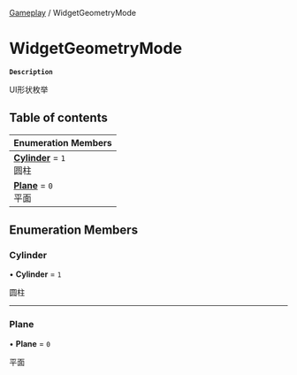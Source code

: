 [Gameplay](../modules/Gameplay.Gameplay.md) / WidgetGeometryMode

# WidgetGeometryMode <Badge type="tip" text="Enumeration" />

**`Description`**

UI形状枚举

## Table of contents

| Enumeration Members |
| :-----|
| **[Cylinder](Gameplay.Gameplay.WidgetGeometryMode.md#cylinder)** = ``1`` <br> 圆柱|
| **[Plane](Gameplay.Gameplay.WidgetGeometryMode.md#plane)** = ``0`` <br> 平面|

## Enumeration Members

### Cylinder

• **Cylinder** = ``1``

圆柱

___

### Plane

• **Plane** = ``0``

平面
